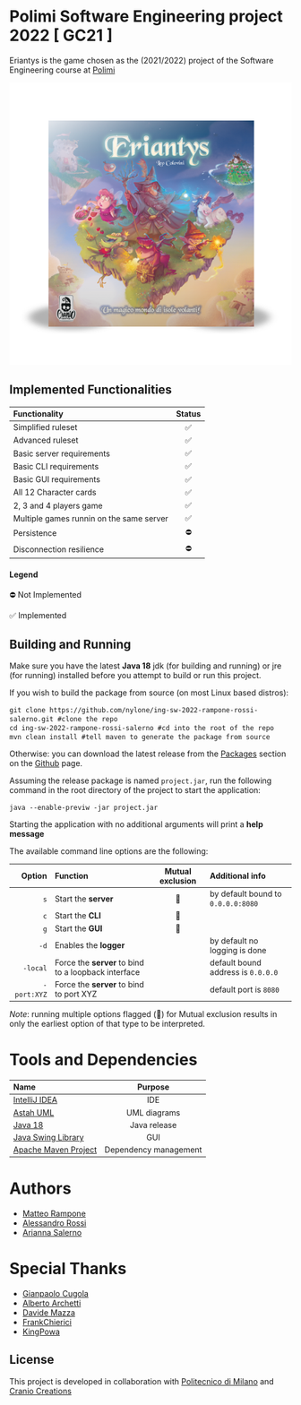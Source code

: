 
# Polimi Software Engineering project 2022 [ GC21 ]

Eriantys is the game chosen as the (2021/2022) project of the Software Engineering course at
[Polimi](https://www.polimi.it)

![Icon of the game](src/main/resources/icons/IconEriantys.png)

## Implemented Functionalities
| Functionality                            | Status |
|:-----------------------------------------|:------:|
| Simplified ruleset                       |   ✅    |
| Advanced ruleset                         |   ✅    |
| Basic server requirements                |   ✅    |
| Basic CLI requirements                   |   ✅    |
| Basic GUI requirements                   |   ✅    |
| All 12 Character cards                   |   ✅    |
| 2, 3 and 4 players game                  |   ✅    |
| Multiple games runnin on the same server |   ✅    |
| Persistence                              |   ⛔    |
| Disconnection resilience                 |   ⛔    |

#### Legend

⛔ Not Implemented

✅ Implemented

## Building and Running
Make sure you have the latest **Java 18** jdk (for building and running) or jre (for running) installed
before you attempt to build or run this project.

If you wish to build the package from source (on most Linux based distros):
```
git clone https://github.com/nylone/ing-sw-2022-rampone-rossi-salerno.git #clone the repo
cd ing-sw-2022-rampone-rossi-salerno #cd into the root of the repo
mvn clean install #tell maven to generate the package from source
```
Otherwise: you can download the latest release from the 
[Packages](https://github.com/nylone?tab=packages&repo_name=ing-sw-2022-rampone-rossi-salerno) section
on the [Github](https://github.com/nylone/ing-sw-2022-rampone-rossi-salerno) page.

Assuming the release package is named `project.jar`, run the following command in the root directory of the
project to start the application:
```
java --enable-previw -jar project.jar 
```
Starting the application with no additional arguments will print a **help message**

The available command line options are the following:

|      Option | Function                                             | Mutual exclusion | Additional info                    |
|------------:|:-----------------------------------------------------|:----------------:|:-----------------------------------|
|         `s` | Start the **server**                                 |        🚩        | by default bound to `0.0.0.0:8080` |
|         `c` | Start the **CLI**                                    |        🚩        |                                    |
|         `g` | Start the **GUI**                                    |        🚩        |                                    |
|        `-d` | Enables the **logger**                               |        	         | by default no logging is done      |
|    `-local` | Force the **server** to bind to a loopback interface |                  | default bound address is `0.0.0.0` |
| `-port:XYZ` | Force the **server** to bind to port XYZ             |                  | default port is `8080`             |
*Note*: running multiple options flagged (🚩) for Mutual exclusion results in only the earliest option of that type
to be interpreted.

# Tools and Dependencies
| Name                                                                   |        Purpose        |
|:-----------------------------------------------------------------------|:---------------------:|
| [IntelliJ IDEA](https://www.jetbrains.com/idea/)                       |          IDE          |
| [Astah UML](https://astah.net/products/astah-uml/)                     |     UML diagrams      |
| [Java 18](https://jdk.java.net/18/)                                    |     Java release      |
| [Java Swing Library](https://docs.oracle.com/javase/tutorial/uiswing/) |          GUI          |
| [Apache Maven Project](https://maven.apache.org/)                      | Dependency management |

# Authors
* [Matteo Rampone](https://github.com/nylone)
* [Alessandro Rossi](https://github.com/AlexRouge)
* [Arianna Salerno](https://github.com/4ri14)

# Special Thanks
* [Gianpaolo Cugola](https://cugola.faculty.polimi.it/home.html)
* [Alberto Archetti](https://github.com/archettialberto)
* [Davide Mazza](https://github.com/davidemazza82)
* [FrankChierici](https://github.com/FrankChierici)
* [KingPowa](https://github.com/KingPowa)

## License
This project is developed in collaboration with [Politecnico di Milano](https://www.polimi.it/) and
[Cranio Creations](https://www.craniocreations.it/)
